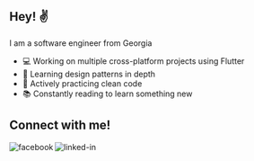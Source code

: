 ## Hey! :v:
I am a software engineer from Georgia 
- 💻 Working on multiple cross-platform projects using Flutter
- 🌱 Learning design patterns in depth
- 🧹 Actively practicing clean code
- 📚 Constantly reading to learn something new

## Connect with me!

[<img align="left" alt="facebook" src="https://img.shields.io/badge/facebook-%231877F2.svg?&style=for-the-badge&logo=facebook&logoColor=white" />](https://www.facebook.com/toko.gogberashvili.5/)

[<img align="left" alt="linked-in" src="https://img.shields.io/badge/linkedin-%230077B5.svg?&style=for-the-badge&logo=linkedin&logoColor=white" />](https://www.linkedin.com/in/tornike-gogberashvili-48970bbb)
